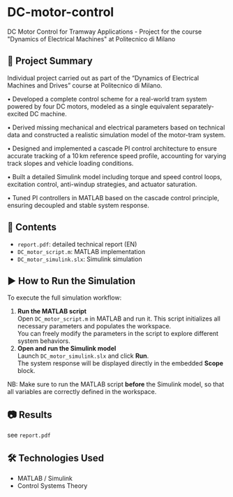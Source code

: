 # DC-motor-control
 DC Motor Control for Tramway Applications - Project for the course "Dynamics of Electrical Machines" at Politecnico di Milano

 ## 🚀 Project Summary
Individual project carried out as part of the “Dynamics of Electrical Machines and Drives” course at Politecnico di Milano.

• Developed a complete control scheme for a real-world tram system powered by four DC motors, modeled as a single equivalent separately-excited DC machine.

• Derived missing mechanical and electrical parameters based on technical data and constructed a realistic simulation model of the motor-tram system.

• Designed and implemented a cascade PI control architecture to ensure accurate tracking of a 10 km reference speed profile, accounting for varying track slopes and vehicle loading conditions.

• Built a detailed Simulink model including torque and speed control loops, excitation control, anti-windup strategies, and actuator saturation.

• Tuned PI controllers in MATLAB based on the cascade control principle, ensuring decoupled and stable system response.

## 📁 Contents
- `report.pdf`: detailed technical report (EN)
- `DC_motor_script.m`: MATLAB implementation
- `DC_motor_simulink.slx`: Simulink simulation

## ▶️ How to Run the Simulation
To execute the full simulation workflow:

1. **Run the MATLAB script**  
   Open `DC_motor_script.m` in MATLAB and run it. This script initializes all necessary parameters and populates the workspace.  
   You can freely modify the parameters in the script to explore different system behaviors.
2. **Open and run the Simulink model**  
   Launch `DC_motor_simulink.slx` and click **Run**.  
   The system response will be displayed directly in the embedded **Scope** block.

NB: Make sure to run the MATLAB script **before** the Simulink model, so that all variables are correctly defined in the workspace.

## 📷 Results
see `report.pdf`

## 🛠️ Technologies Used
- MATLAB / Simulink
- Control Systems Theory
